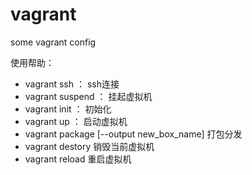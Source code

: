 # vagrant
some vagrant config

使用帮助：
- vagrant ssh ： ssh连接
- vagrant suspend ： 挂起虚拟机
- vagrant init ： 初始化
- vagrant up ： 启动虚拟机
- vagrant package [--output new_box_name] 打包分发
- vagrant destory 销毁当前虚拟机
- vagrant reload 重启虚拟机

